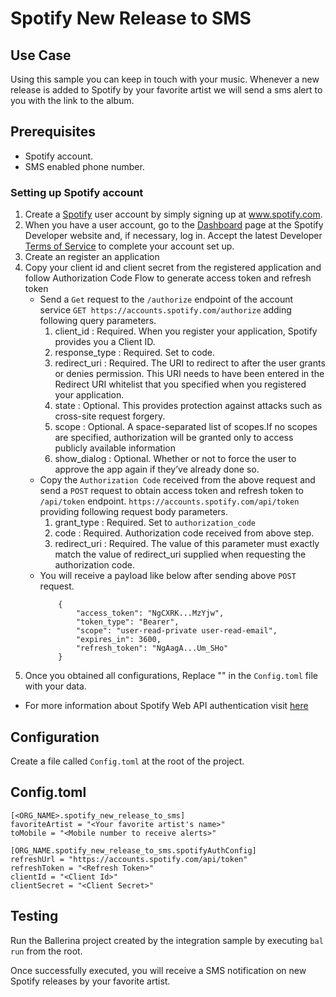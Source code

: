 # Spotify New Release to SMS
## Use Case

Using this sample you can keep in touch with your music. Whenever a new release is added to Spotify by your favorite artist we will send a sms alert to you with the link to the album. 

## Prerequisites
* Spotify account.
* SMS enabled phone number.


### Setting up Spotify account
1. Create a [Spotify](www.spotify.com) user account by simply signing up at www.spotify.com. 
2. When you have a user account, go to the [Dashboard](https://developer.spotify.com/dashboard/login) page at the Spotify Developer website and, if necessary, log in. Accept the latest Developer [Terms of Service](https://developer.spotify.com/terms/) to complete your account set up.
3. Create an register an application
4. Copy your client id and client secret from the registered application and follow Authorization Code Flow to generate access token and refresh token
    - Send a `Get` request to the `/authorize` endpoint of the account service `GET https://accounts.spotify.com/authorize` adding following query parameters. 
        1. client_id        : Required. When you register your application, Spotify provides you a Client ID.
        2. response_type    : Required. Set to code.
        3. redirect_uri     : Required. The URI to redirect to after the user grants or denies permission. This URI needs to have been entered in the Redirect URI whitelist that you specified when you registered your application.
        4. state            : Optional. This provides protection against attacks such as cross-site request forgery.
        5. scope            : Optional. A space-separated list of scopes.If no scopes are specified, authorization will be granted only to access publicly available information
        6. show_dialog      : Optional. Whether or not to force the user to approve the app again if they’ve already done so.
    - Copy the `Authorization Code` received from the above request and send a `POST` request to obtain access token and refresh token to `/api/token` endpoint. `https://accounts.spotify.com/api/token` providing following request body parameters.
        1. grant_type   : Required. Set to `authorization_code`
        2. code         : Required. Authorization code received from above step.
        3. redirect_uri : Required. The value of this parameter must exactly match the value of redirect_uri supplied when requesting the authorization code.
    - You will receive a payload like below after sending above `POST` request.
        ```
            {
                "access_token": "NgCXRK...MzYjw",
                "token_type": "Bearer",
                "scope": "user-read-private user-read-email",
                "expires_in": 3600,
                "refresh_token": "NgAagA...Um_SHo"
            }
        ```
5. Once you obtained all configurations, Replace "" in the `Config.toml` file with your data.
- For more information about Spotify Web API authentication visit [here](https://developer.spotify.com/documentation/general/guides/authorization-guide/)


## Configuration

Create a file called `Config.toml` at the root of the project.

## Config.toml 
```
[<ORG_NAME>.spotify_new_release_to_sms]
favoriteArtist = "<Your favorite artist's name>"
toMobile = "<Mobile number to receive alerts>"

[ORG_NAME.spotify_new_release_to_sms.spotifyAuthConfig]
refreshUrl = "https://accounts.spotify.com/api/token"
refreshToken = "<Refresh Token>"
clientId = "<Client Id>"
clientSecret = "<Client Secret>"
```

## Testing
Run the Ballerina project created by the integration sample by executing `bal run` from the root.

Once successfully executed, you will receive a SMS notification on new Spotify releases by your favorite artist.

